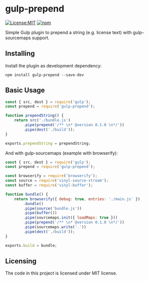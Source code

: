# gulp-prepend
[![License:MIT](https://img.shields.io/badge/License-MIT-blue.svg)](https://github.com/bGute/gulp-prepend/blob/master/LICENSE)
[![npm](https://img.shields.io/npm/v/gulp-prepend.svg)](https://www.npmjs.com/package/gulp-prepend)

Simple Gulp plugin to prepend a string (e.g. license text) with gulp-sourcemaps support.

## Installing
Install the plugin as development dependency:
```
npm install gulp-prepend --save-dev
```

## Basic Usage
```javascript
const { src, dest } = require('gulp');
const prepend = require('gulp-prepend');

function prependString() {
	return src('./bundle.js')
		.pipe(prepend('/** \n* @version 0.1.0 \n*/'))
		.pipe(dest('./build'));
}

exports.prependString = prependString;
```

And with gulp-sourcemaps (example with browserify):
```javascript
const { src, dest } = require('gulp');
const prepend = require('gulp-prepend');

const browserify = require('browserify');
const source = require('vinyl-source-stream');
const buffer = require('vinyl-buffer');

function bundle() {
	return browserify({ debug: true, entries: './main.js' })
		.bundle()
		.pipe(source('bundle.js'))
		.pipe(buffer())
		.pipe(sourcemaps.init({ loadMaps: true }))
		.pipe(prepend('/** \n* @version 0.1.0 \n*/'))
		.pipe(sourcemaps.write('.'))
		.pipe(dest('./build'));
}

exports.build = bundle;
```

## Licensing
The code in this project is licensed under MIT license.
